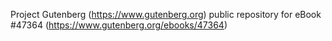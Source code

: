 Project Gutenberg (https://www.gutenberg.org) public repository for eBook #47364 (https://www.gutenberg.org/ebooks/47364)
